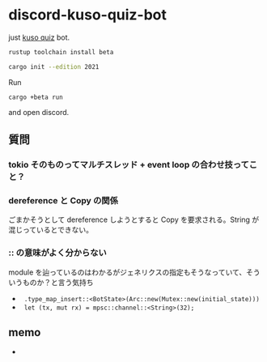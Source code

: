 # discord-kuso-quiz-bot

just [kuso quiz](https://twitter.com/hashtag/kuso%E3%81%AA%E3%81%9E%E3%81%AA%E3%81%9E?src=hashtag_click&f=live) bot.

```sh
rustup toolchain install beta

cargo init --edition 2021
```

Run

```
cargo +beta run
```

and open discord.

## 質問

### tokio そのものってマルチスレッド + event loop の合わせ技ってこと？

### dereference と Copy の関係

ごまかそうとして dereference しようとすると Copy を要求される。String が混じっているとできない。

### :: の意味がよく分からない

module を辿っているのはわかるがジェネリクスの指定もそうなっていて、そういうものか？と言う気持ち

- ` .type_map_insert::<BotState>(Arc::new(Mutex::new(initial_state)))`
- ` let (tx, mut rx) = mpsc::channel::<String>(32);`

## memo

-
